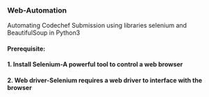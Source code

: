 ### Web-Automation 
Automating Codechef Submission using libraries selenium and BeautifulSoup in Python3
#### Prerequisite:
#### 1. Install Selenium-A powerful tool to control a web browser
#### 2. Web driver-Selenium requires a web driver to interface with the browser
